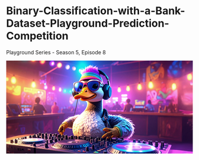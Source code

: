 # Binary-Classification-with-a-Bank-Dataset-Playground-Prediction-Competition
Playground Series - Season 5, Episode 8

![cover i,age](https://github.com/Ishita95-harvad/Binary-Classification-with-a-Bank-Dataset-Playground-Prediction-Competition/blob/main/header%20(6).png)
